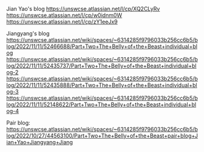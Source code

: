 Jian Yao's blog
https://unswcse.atlassian.net/l/cp/XQ2CLyRv
https://unswcse.atlassian.net/l/cp/w0idnm0W
https://unswcse.atlassian.net/l/cp/zY1eeJx9

Jiangyang's blog
https://unswcse.atlassian.net/wiki/spaces/~6314285f9796033b256cc6b5/blog/2022/11/11/52466688/Part+Two+The+Belly+of+the+Beast+individual+blog
https://unswcse.atlassian.net/wiki/spaces/~6314285f9796033b256cc6b5/blog/2022/11/11/52435737/Part+Two+The+Belly+of+the+Beast+individual+blog-2
https://unswcse.atlassian.net/wiki/spaces/~6314285f9796033b256cc6b5/blog/2022/11/11/52435888/Part+Two+The+Belly+of+the+Beast+individual+blog-3
https://unswcse.atlassian.net/wiki/spaces/~6314285f9796033b256cc6b5/blog/2022/11/11/52148622/Part+Two+The+Belly+of+the+Beast+individual+blog-4

Pair blog:
https://unswcse.atlassian.net/wiki/spaces/~6314285f9796033b256cc6b5/blog/2022/10/27/44563100/Part+Two+The+Belly+of+the+Beast+pair+blog+Jian+Yao+Jiangyang+Jiang
